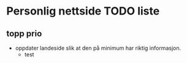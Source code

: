 # Personlig nettside TODO liste



## topp prio
- oppdater landeside slik at den på minimum har riktig informasjon.
  - test